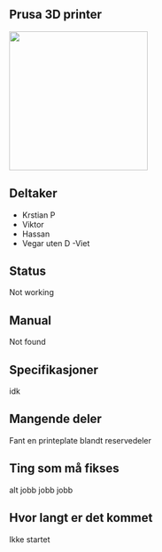 ## Prusa 3D printer
<img src="https://i.imgur.com/nememGS.jpg" width="250">


## Deltaker
- Krstian P
- Viktor
- Hassan
- Vegar uten D
-Viet


## Status
Not working
## Manual
Not found
## Specifikasjoner
idk
## Mangende deler
Fant en printeplate blandt reservedeler

## Ting som må fikses
alt jobb jobb jobb

## Hvor langt er det kommet
Ikke startet
